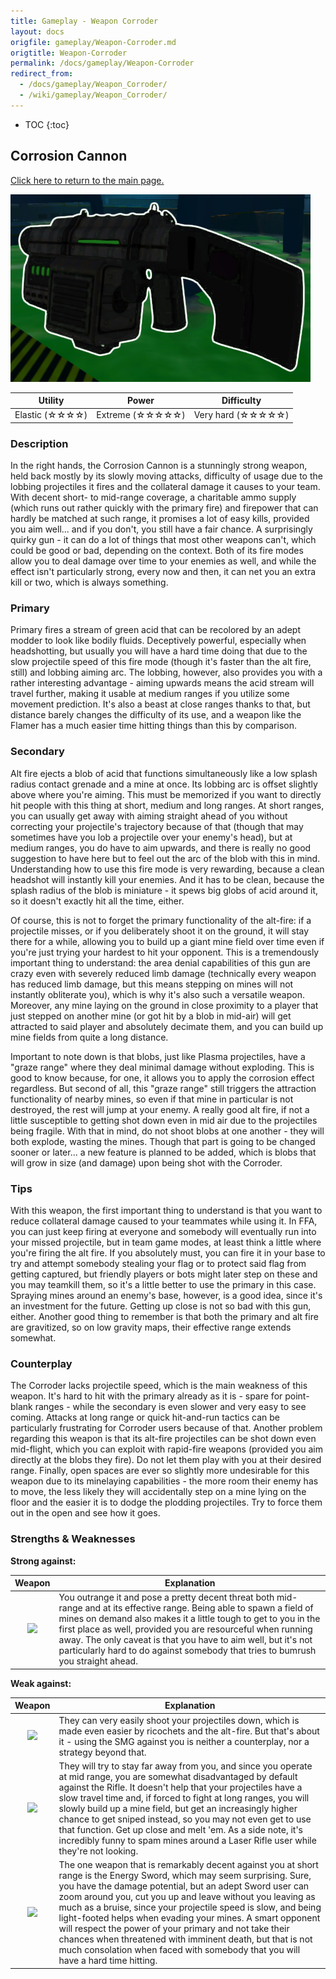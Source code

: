 ```yaml
---
title: Gameplay - Weapon Corroder
layout: docs
origfile: gameplay/Weapon-Corroder.md
origtitle: Weapon-Corroder
permalink: /docs/gameplay/Weapon-Corroder
redirect_from:
  - /docs/gameplay/Weapon_Corroder/
  - /wiki/gameplay/Weapon_Corroder/
---
```

* TOC
{:toc}
## Corrosion Cannon

[Click here to return to the main page.](Weapons-Guide)

<img src="../images/weapons/weaponsguide/corroder.png" height="300px"/>

| Utility | Power | Difficulty |
|------------------|--------------------|---------------------|
| Elastic (☆☆☆☆) | Extreme (☆☆☆☆☆) | Very hard (☆☆☆☆☆) |

### Description

In the right hands, the Corrosion Cannon is a stunningly strong weapon, held back mostly by its slowly moving attacks, difficulty of usage due to the lobbing projectiles it fires and the collateral damage it causes to your team. With decent short- to mid-range coverage, a charitable ammo supply (which runs out rather quickly with the primary fire) and firepower that can hardly be matched at such range, it promises a lot of easy kills, provided you aim well... and if you don't, you still have a fair chance. A surprisingly quirky gun - it can do a lot of things that most other weapons can't, which could be good or bad, depending on the context. Both of its fire modes allow you to deal damage over time to your enemies as well, and while the effect isn't particularly strong, every now and then, it can net you an extra kill or two, which is always something.

### Primary

Primary fires a stream of green acid that can be recolored by an adept modder to look like bodily fluids. Deceptively powerful, especially when headshotting, but usually you will have a hard time doing that due to the slow projectile speed of this fire mode (though it's faster than the alt fire, still) and lobbing aiming arc. The lobbing, however, also provides you with a rather interesting advantage - aiming upwards means the acid stream will travel further, making it usable at medium ranges if you utilize some movement prediction. It's also a beast at close ranges thanks to that, but distance barely changes the difficulty of its use, and a weapon like the Flamer has a much easier time hitting things than this by comparison.

### Secondary

Alt fire ejects a blob of acid that functions simultaneously like a low splash radius contact grenade and a mine at once. Its lobbing arc is offset slightly above where you're aiming. This must be memorized if you want to directly hit people with this thing at short, medium and long ranges. At short ranges, you can usually get away with aiming straight ahead of you without correcting your projectile's trajectory because of that (though that may sometimes have you lob a projectile over your enemy's head), but at medium ranges, you do have to aim upwards, and there is really no good suggestion to have here but to feel out the arc of the blob with this in mind. Understanding how to use this fire mode is very rewarding, because a clean headshot will instantly kill your enemies. And it has to be clean, because the splash radius of the blob is miniature - it spews big globs of acid around it, so it doesn't exactly hit all the time, either.

Of course, this is not to forget the primary functionality of the alt-fire: if a projectile misses, or if you deliberately shoot it on the ground, it will stay there for a while, allowing you to build up a giant mine field over time even if you're just trying your hardest to hit your opponent. This is a tremendously important thing to understand: the area denial capabilities of this gun are crazy even with severely reduced limb damage (technically every weapon has reduced limb damage, but this means stepping on mines will not instantly obliterate you), which is why it's also such a versatile weapon. Moreover, any mine laying on the ground in close proximity to a player that just stepped on another mine (or got hit by a blob in mid-air) will get attracted to said player and absolutely decimate them, and you can build up mine fields from quite a long distance.

Important to note down is that blobs, just like Plasma projectiles, have a "graze range" where they deal minimal damage without exploding. This is good to know because, for one, it allows you to apply the corrosion effect regardless. But second of all, this "graze range" still triggers the attraction functionality of nearby mines, so even if that mine in particular is not destroyed, the rest will jump at your enemy. A really good alt fire, if not a little susceptible to getting shot down even in mid air due to the projectiles being fragile. With that in mind, do not shoot blobs at one another - they will both explode, wasting the mines. Though that part is going to be changed sooner or later... a new feature is planned to be added, which is blobs that will grow in size (and damage) upon being shot with the Corroder.

### Tips

With this weapon, the first important thing to understand is that you want to reduce collateral damage caused to your teammates while using it. In FFA, you can just keep firing at everyone and somebody will eventually run into your missed projectile, but in team game modes, at least think a little where you're firing the alt fire. If you absolutely must, you can fire it in your base to try and attempt somebody stealing your flag or to protect said flag from getting captured, but friendly players or bots might later step on these and you may teamkill them, so it's a little better to use the primary in this case. Spraying mines around an enemy's base, however, is a good idea, since it's an investment for the future. Getting up close is not so bad with this gun, either. Another good thing to remember is that both the primary and alt fire are gravitized, so on low gravity maps, their effective range extends somewhat.

### Counterplay

The Corroder lacks projectile speed, which is the main weakness of this weapon. It's hard to hit with the primary already as it is - spare for point-blank ranges - while the secondary is even slower and very easy to see coming. Attacks at long range or quick hit-and-run tactics can be particularly frustrating for Corroder users because of that. Another problem regarding this weapon is that its alt-fire projectiles can be shot down even mid-flight, which you can exploit with rapid-fire weapons (provided you aim directly at the blobs they fire). Do not let them play with you at their desired range. Finally, open spaces are ever so slightly more undesirable for this weapon due to its minelaying capabilities - the more room their enemy has to move, the less likely they will accidentally step on a mine lying on the floor and the easier it is to dodge the plodding projectiles. Try to force them out in the open and see how it goes.

### Strengths & Weaknesses

**Strong against:**

| Weapon | Explanation |
| :----: | ----------- |
| <img src="../images/weapons/flamer.png" width="64px"/> | You outrange it and pose a pretty decent threat both mid-range and at its effective range. Being able to spawn a field of mines on demand also makes it a little tough to get to you in the first place as well, provided you are resourceful when running away. The only caveat is that you have to aim well, but it's not particularly hard to do against somebody that tries to bumrush you straight ahead. |

**Weak against:**

| Weapon | Explanation |
| :----: | ----------- |
| <img src="../images/weapons/smg.png" width="64px"/> | They can very easily shoot your projectiles down, which is made even easier by ricochets and the alt-fire. But that's about it - using the SMG against you is neither a counterplay, nor a strategy beyond that. |
| <img src="../images/weapons/rifle.png" width="64px"/> | They will try to stay far away from you, and since you operate at mid range, you are somewhat disadvantaged by default against the Rifle. It doesn't help that your projectiles have a slow travel time and, if forced to fight at long ranges, you will slowly build up a mine field, but get an increasingly higher chance to get sniped instead, so you may not even get to use that function. Get up close and melt 'em. As a side note, it's incredibly funny to spam mines around a Laser Rifle user while they're not looking. |
| <img src="../images/weapons/sword.png" width="64px"/> | The one weapon that is remarkably decent against you at short range is the Energy Sword, which may seem surprising. Sure, you have the damage potential, but an adept Sword user can zoom around you, cut you up and leave without you leaving as much as a bruise, since your projectile speed is slow, and being light-footed helps when evading your mines. A smart opponent will respect the power of your primary and not take their chances when threatened with imminent death, but that is not much consolation when faced with somebody that you will have a hard time hitting. |
